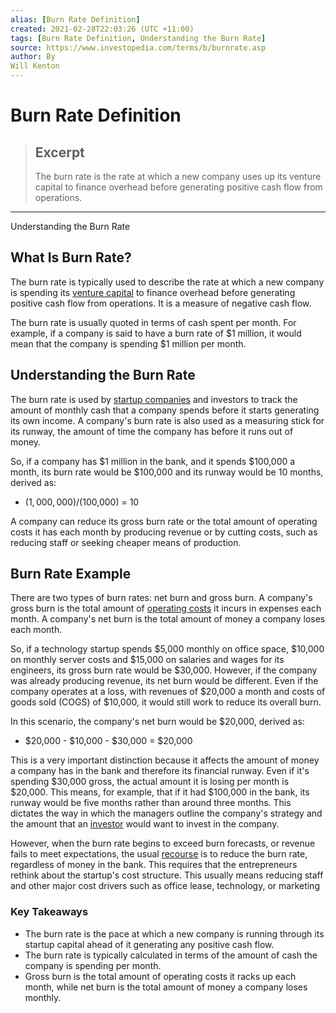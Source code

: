 ```yaml
---
alias: [Burn Rate Definition]
created: 2021-02-28T22:03:26 (UTC +11:00)
tags: [Burn Rate Definition, Understanding the Burn Rate]
source: https://www.investopedia.com/terms/b/burnrate.asp
author: By
Will Kenton
---
```


# Burn Rate Definition

> ## Excerpt
> The burn rate is the rate at which a new company uses up its venture capital to finance overhead before generating positive cash flow from operations.

---

Understanding the Burn Rate
## What Is Burn Rate?

The burn rate is typically used to describe the rate at which a new company is spending its [venture capital](https://www.investopedia.com/terms/v/venturecapital.asp) to finance overhead before generating positive cash flow from operations. It is a measure of negative cash flow.

The burn rate is usually quoted in terms of cash spent per month. For example, if a company is said to have a burn rate of $1 million, it would mean that the company is spending $1 million per month.

## Understanding the Burn Rate

The burn rate is used by [startup companies](https://www.investopedia.com/articles/personal-finance/041315/risk-and-rewards-investing-startups.asp) and investors to track the amount of monthly cash that a company spends before it starts generating its own income. A company's burn rate is also used as a measuring stick for its runway, the amount of time the company has before it runs out of money.

So, if a company has $1 million in the bank, and it spends $100,000 a month, its burn rate would be $100,000 and its runway would be 10 months, derived as:

-   ($1,000,000) / ($100,000) = 10

A company can reduce its gross burn rate or the total amount of operating costs it has each month by producing revenue or by cutting costs, such as reducing staff or seeking cheaper means of production.

## Burn Rate Example

There are two types of burn rates: net burn and gross burn. A company's gross burn is the total amount of [operating costs](https://www.investopedia.com/terms/o/operating-cost.asp) it incurs in expenses each month. A company's net burn is the total amount of money a company loses each month.

So, if a technology startup spends $5,000 monthly on office space, $10,000 on monthly server costs and $15,000 on salaries and wages for its engineers, its gross burn rate would be $30,000. However, if the company was already producing revenue, its net burn would be different. Even if the company operates at a loss, with revenues of $20,000 a month and costs of goods sold (COGS) of $10,000, it would still work to reduce its overall burn.

In this scenario, the company's net burn would be $20,000, derived as:

-   $20,000 - $10,000 - $30,000 = $20,000

This is a very important distinction because it affects the amount of money a company has in the bank and therefore its financial runway. Even if it's spending $30,000 gross, the actual amount it is losing per month is $20,000. This means, for example, that if it had $100,000 in the bank, its runway would be five months rather than around three months. This dictates the way in which the managers outline the company's strategy and the amount that an [investor](https://www.investopedia.com/terms/i/investor.asp) would want to invest in the company.

However, when the burn rate begins to exceed burn forecasts, or revenue fails to meet expectations, the usual [recourse](https://www.investopedia.com/terms/r/recourse.asp) is to reduce the burn rate, regardless of money in the bank. This requires that the entrepreneurs rethink about the startup's cost structure. This usually means reducing staff and other major cost drivers such as office lease, technology, or marketing

### Key Takeaways

-   The burn rate is the pace at which a new company is running through its startup capital ahead of it generating any positive cash flow.
-   The burn rate is typically calculated in terms of the amount of cash the company is spending per month.
-   Gross burn is the total amount of operating costs it racks up each month, while net burn is the total amount of money a company loses monthly.
